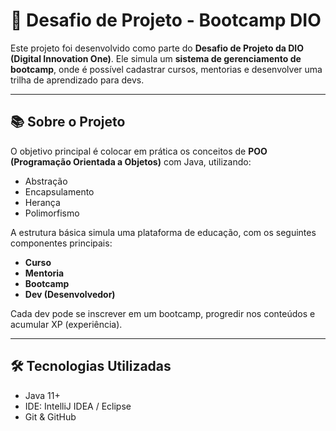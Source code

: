 # 🚀 Desafio de Projeto - Bootcamp DIO

Este projeto foi desenvolvido como parte do **Desafio de Projeto da DIO (Digital Innovation One)**. Ele simula um **sistema de gerenciamento de bootcamp**, onde é possível cadastrar cursos, mentorias e desenvolver uma trilha de aprendizado para devs.

---

## 📚 Sobre o Projeto

O objetivo principal é colocar em prática os conceitos de **POO (Programação Orientada a Objetos)** com Java, utilizando:

- Abstração
- Encapsulamento
- Herança
- Polimorfismo

A estrutura básica simula uma plataforma de educação, com os seguintes componentes principais:

- **Curso**
- **Mentoria**
- **Bootcamp**
- **Dev (Desenvolvedor)**

Cada dev pode se inscrever em um bootcamp, progredir nos conteúdos e acumular XP (experiência).

---

## 🛠️ Tecnologias Utilizadas

- Java 11+
- IDE: IntelliJ IDEA / Eclipse
- Git & GitHub


